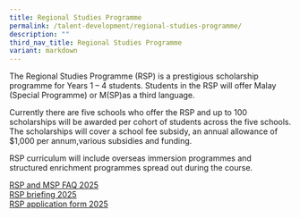 ```yaml
---
title: Regional Studies Programme
permalink: /talent-development/regional-studies-programme/
description: ""
third_nav_title: Regional Studies Programme
variant: markdown
---
```

The Regional Studies Programme (RSP) is a prestigious scholarship programme for Years 1 – 4 students. Students in the RSP will offer Malay (Special Programme) or M(SP)as a third language.

Currently there are five schools who offer the RSP and up to 100 scholarships will be awarded per cohort of students across the five schools. The scholarships will cover a school fee subsidy, an annual allowance of $1,000 per annum,various subsidies and funding.

RSP curriculum will include overseas immersion programmes and structured enrichment programmes spread out during the course.

[RSP and MSP FAQ 2025](/files/RSP_and_MSP_FAQ_2025.pdf)   
[RSP briefing 2025](/files/RSP_briefing_2025.pdf)<br>
[RSP application form 2025](/files/RSP_applicationform_2025.pdf)